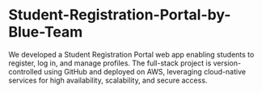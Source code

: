 # Student-Registration-Portal-by-Blue-Team
We developed a Student Registration Portal web app enabling students to register, log in, and manage profiles. The full-stack project is version-controlled using GitHub and deployed on AWS, leveraging cloud-native services for high availability, scalability, and secure access.
